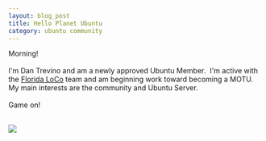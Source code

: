 ```yaml
--- 
layout: blog_post
title: Hello Planet Ubuntu
category: ubuntu community
---
```

Morning!&nbsp; <br /><br />I'm Dan Trevino and am a newly approved Ubuntu Member.&nbsp; I'm active with the <a href="http://www.ubuntu-fl.org/">Florida LoCo</a> team and am beginning work toward becoming a MOTU.&nbsp; My main interests are the community and Ubuntu Server.<br /><br />Game on!<br /><br /><div class="zemanta-pixie"><img class="zemanta-pixie-img" src="http://img.zemanta.com/pixy.gif?x-id=f46a215f-1091-8f98-9e19-0c6709e1c903" /></div>
